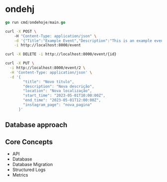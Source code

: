 # ondehj

```go
go run cmd/ondehoje/main.go
```


```bash
curl -X POST \ 
    -H "Content-Type: application/json" \
    -d '{"Title":"Example Event","Description":"This is an example event.","Location":"New York City","StartTime":"2023-04-20T11:30:27.747223-04:00" "EndTime":"2023-04-20T12:30:27.747223-04:00","InstagramPage":"example_event"}' \
    -i http://localhost:8000/event
```


```bash
curl -X DELETE -i http://localhost:8000/event/{id} 
```

```bash
curl -X PUT \
  -i http://localhost:8000/event/2 \
  -H 'Content-Type: application/json' \
  -d '{
        "title": "Novo título",
        "description": "Nova descrição",
        "location": "Nova localização",
        "start_time": "2023-05-01T10:00:00Z",
        "end_time": "2023-05-01T12:00:00Z",
        "instagram_page": "nova_pagina"
      }'

```

## Database approach

## Core Concepts 
* API
* Database
* Database Migration
* Structured Logs
* Metrics
